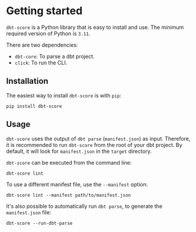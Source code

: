 # Getting started

`dbt-score` is a Python library that is easy to install and use. The minimum
required version of Python is `3.11`.

There are two dependencies:

- `dbt-core`: To parse a dbt project.
- `click`: To run the CLI.

## Installation

The easiest way to install `dbt-score` is with `pip`:

```shell
pip install dbt-score
```

## Usage

`dbt-score` uses the output of `dbt parse` (`manifest.json`) as input.
Therefore, it is recommended to run `dbt-score` from the root of your dbt
project. By default, it will look for `manifest.json` in the `target` directory.

`dbt-score` can be executed from the command line:

```shell
dbt-score lint
```

To use a different manifest file, use the `--manifest` option:

```shell
dbt-score lint --manifest path/to/manifest.json
```

It's also possible to automatically run `dbt parse`, to generate the
`manifest.json` file:

```shell
dbt-score --run-dbt-parse
```
